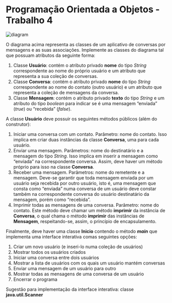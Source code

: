 # Programação Orientada a Objetos - Trabalho 4
![diagram](https://user-images.githubusercontent.com/51892110/89718226-b945ca00-d993-11ea-9406-9fdb29542124.png)

O diagrama acima representa as classes de um aplicativo de conversas por mensagens e as suas associações. Implemente
as classes do diagrama tal que possuam atributos da seguinte forma:

1. Classe **Usuário**: contém o atributo privado **nome** do tipo *String* correspondente ao nome do próprio usuário e um atributo que representa a sua coleção de conversas.
2. Classe **Conversa**: contém o atributo privado **nome** do tipo *String* correspondente ao nome do contato (outro usuário) e um atributo que representa a coleção de mensagens da conversa.
3. Classe **Mensagem**: contém o atributo privado **texto** do tipo *String* e um atributo do tipo *boolean* para indicar se é uma mensagem “enviada” (*true*) ou “recebida” (*false*).

A classe **Usuário** deve possuir os seguintes métodos públicos (além do construtor):
1. Iniciar uma conversa com um contato. Parâmetro: nome do contato. Isso implica em criar duas instâncias da classe **Conversa**, uma para cada usuário.
2. Enviar uma mensagem. Parâmetros: nome do destinatário e a mensagem do tipo *String*. Isso implica em inserir a mensagem como “enviada” na correspondente conversa. Assim, deve haver um método próprio para isso na classe **Conversa**.
3. Receber uma mensagem. Parâmetros: nome do remetente e a mensagem. Deve-se garantir que toda mensagem enviada por um usuário seja recebida por outro usuário, isto é, uma mensagem que consta como “enviada” numa conversa de um usuário deve constar também na correspondente conversa do usuário destinatário da mensagem, porém como “recebida”.
4. Imprimir todas as mensagens de uma conversa. Parâmetro: nome do contato. Este método deve chamar um método **imprimir** da instância de **Conversa**, o qual chama o método **imprimir** das instâncias de **Mensagem**, respeitando-se, assim, o princípio de encapsulamento.

Finalmente, deve haver uma classe **Inicio** contendo o método ***main*** que implementa uma interface interativa comas seguintes opções:
1. Criar um novo usuário (e inseri-lo numa coleção de usuários)
2. Mostrar todos os usuários criados
3. Iniciar uma conversa entre dois usuários
4. Mostrar a lista de usuários com os quais um usuário mantém conversas
5. Enviar uma mensagem de um usuário para outro
6. Mostrar todas as mensagens de uma conversa de um usuário
7. Encerrar o programa

Sugestão para implementação da interface interativa: classe **java.util.Scanner**